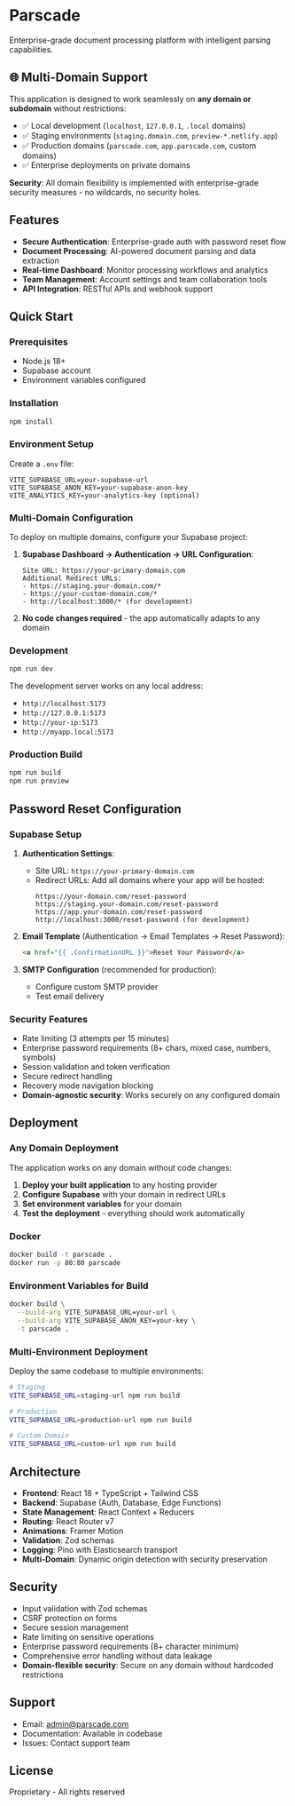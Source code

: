 # Parscade

Enterprise-grade document processing platform with intelligent parsing capabilities.

## 🌐 Multi-Domain Support

This application is designed to work seamlessly on **any domain or subdomain** without restrictions:
- ✅ Local development (`localhost`, `127.0.0.1`, `.local` domains)
- ✅ Staging environments (`staging.domain.com`, `preview-*.netlify.app`)
- ✅ Production domains (`parscade.com`, `app.parscade.com`, custom domains)
- ✅ Enterprise deployments on private domains

**Security**: All domain flexibility is implemented with enterprise-grade security measures - no wildcards, no security holes.

## Features

- **Secure Authentication**: Enterprise-grade auth with password reset flow
- **Document Processing**: AI-powered document parsing and data extraction
- **Real-time Dashboard**: Monitor processing workflows and analytics
- **Team Management**: Account settings and team collaboration tools
- **API Integration**: RESTful APIs and webhook support

## Quick Start

### Prerequisites

- Node.js 18+ 
- Supabase account
- Environment variables configured

### Installation

```bash
npm install
```

### Environment Setup

Create a `.env` file:

```env
VITE_SUPABASE_URL=your-supabase-url
VITE_SUPABASE_ANON_KEY=your-supabase-anon-key
VITE_ANALYTICS_KEY=your-analytics-key (optional)
```

### Multi-Domain Configuration

To deploy on multiple domains, configure your Supabase project:

1. **Supabase Dashboard → Authentication → URL Configuration**:
   ```
   Site URL: https://your-primary-domain.com
   Additional Redirect URLs:
   - https://staging.your-domain.com/*
   - https://your-custom-domain.com/*
   - http://localhost:3000/* (for development)
   ```

2. **No code changes required** - the app automatically adapts to any domain

### Development

```bash
npm run dev
```

The development server works on any local address:
- `http://localhost:5173`
- `http://127.0.0.1:5173`
- `http://your-ip:5173`
- `http://myapp.local:5173`

### Production Build

```bash
npm run build
npm run preview
```

## Password Reset Configuration

### Supabase Setup

1. **Authentication Settings**:
   - Site URL: `https://your-primary-domain.com`
   - Redirect URLs: Add all domains where your app will be hosted:
     ```
     https://your-domain.com/reset-password
     https://staging.your-domain.com/reset-password
     https://app.your-domain.com/reset-password
     http://localhost:3000/reset-password (for development)
     ```

2. **Email Template** (Authentication → Email Templates → Reset Password):
   ```html
   <a href="{{ .ConfirmationURL }}">Reset Your Password</a>
   ```

3. **SMTP Configuration** (recommended for production):
   - Configure custom SMTP provider
   - Test email delivery

### Security Features

- Rate limiting (3 attempts per 15 minutes)
- Enterprise password requirements (8+ chars, mixed case, numbers, symbols)
- Session validation and token verification
- Secure redirect handling
- Recovery mode navigation blocking
- **Domain-agnostic security**: Works securely on any configured domain

## Deployment

### Any Domain Deployment

The application works on any domain without code changes:

1. **Deploy your built application** to any hosting provider
2. **Configure Supabase** with your domain in redirect URLs
3. **Set environment variables** for your domain
4. **Test the deployment** - everything should work automatically

### Docker

```bash
docker build -t parscade .
docker run -p 80:80 parscade
```

### Environment Variables for Build

```bash
docker build \
  --build-arg VITE_SUPABASE_URL=your-url \
  --build-arg VITE_SUPABASE_ANON_KEY=your-key \
  -t parscade .
```

### Multi-Environment Deployment

Deploy the same codebase to multiple environments:

```bash
# Staging
VITE_SUPABASE_URL=staging-url npm run build

# Production
VITE_SUPABASE_URL=production-url npm run build

# Custom Domain
VITE_SUPABASE_URL=custom-url npm run build
```

## Architecture

- **Frontend**: React 18 + TypeScript + Tailwind CSS
- **Backend**: Supabase (Auth, Database, Edge Functions)
- **State Management**: React Context + Reducers
- **Routing**: React Router v7
- **Animations**: Framer Motion
- **Validation**: Zod schemas
- **Logging**: Pino with Elasticsearch transport
- **Multi-Domain**: Dynamic origin detection with security preservation

## Security

- Input validation with Zod schemas
- CSRF protection on forms
- Secure session management
- Rate limiting on sensitive operations
- Enterprise password requirements (8+ character minimum)
- Comprehensive error handling without data leakage
- **Domain-flexible security**: Secure on any domain without hardcoded restrictions

## Support

- Email: admin@parscade.com
- Documentation: Available in codebase
- Issues: Contact support team

## License

Proprietary - All rights reserved